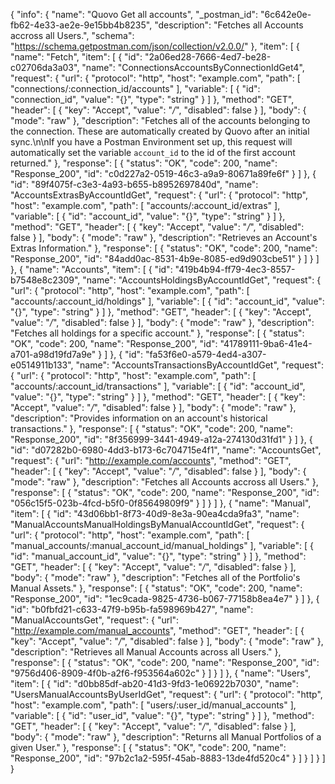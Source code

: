 {
  "info": {
    "name": "Quovo Get all accounts",
    "_postman_id": "6c642e0e-fb62-4e33-ae2e-9e15bb4b8235",
    "description": "Fetches all Accounts accross all Users.",
    "schema": "https://schema.getpostman.com/json/collection/v2.0.0/"
  },
  "item": [
    {
      "name": "Fetch",
      "item": [
        {
          "id": "2a06ed28-7666-4ed7-be28-c02706da3a03",
          "name": "ConnectionsAccountsByConnectionIdGet4",
          "request": {
            "url": {
              "protocol": "http",
              "host": "example.com",
              "path": [
                "connections/:connection_id/accounts"
              ],
              "variable": [
                {
                  "id": "connection_id",
                  "value": "{}",
                  "type": "string"
                }
              ]
            },
            "method": "GET",
            "header": [
              {
                "key": "Accept",
                "value": "*/*",
                "disabled": false
              }
            ],
            "body": {
              "mode": "raw"
            },
            "description": "Fetches all of the accounts belonging to the connection. These are automatically created by Quovo after an initial sync.\n\nIf you have a Postman Environment set up, this request will automatically set the variable `account_id` to the id of the first account returned."
          },
          "response": [
            {
              "status": "OK",
              "code": 200,
              "name": "Response_200",
              "id": "c0d227a2-0519-46c3-a9a9-80671a89fe6f"
            }
          ]
        },
        {
          "id": "89f4075f-c3e3-4a93-b655-b8952697840d",
          "name": "AccountsExtrasByAccountIdGet",
          "request": {
            "url": {
              "protocol": "http",
              "host": "example.com",
              "path": [
                "accounts/:account_id/extras"
              ],
              "variable": [
                {
                  "id": "account_id",
                  "value": "{}",
                  "type": "string"
                }
              ]
            },
            "method": "GET",
            "header": [
              {
                "key": "Accept",
                "value": "*/*",
                "disabled": false
              }
            ],
            "body": {
              "mode": "raw"
            },
            "description": "Retrieves an Account's Extras Information."
          },
          "response": [
            {
              "status": "OK",
              "code": 200,
              "name": "Response_200",
              "id": "84add0ac-8531-4b9e-8085-ed9d903cbe51"
            }
          ]
        }
      ]
    },
    {
      "name": "Accounts",
      "item": [
        {
          "id": "419b4b94-ff79-4ec3-8557-b7548e8c2309",
          "name": "AccountsHoldingsByAccountIdGet",
          "request": {
            "url": {
              "protocol": "http",
              "host": "example.com",
              "path": [
                "accounts/:account_id/holdings"
              ],
              "variable": [
                {
                  "id": "account_id",
                  "value": "{}",
                  "type": "string"
                }
              ]
            },
            "method": "GET",
            "header": [
              {
                "key": "Accept",
                "value": "*/*",
                "disabled": false
              }
            ],
            "body": {
              "mode": "raw"
            },
            "description": "Fetches all holdings for a specific account."
          },
          "response": [
            {
              "status": "OK",
              "code": 200,
              "name": "Response_200",
              "id": "41789111-9ba6-41e4-a701-a98d19fd7a9e"
            }
          ]
        },
        {
          "id": "fa53f6e0-a579-4ed4-a307-e0514911b133",
          "name": "AccountsTransactionsByAccountIdGet",
          "request": {
            "url": {
              "protocol": "http",
              "host": "example.com",
              "path": [
                "accounts/:account_id/transactions"
              ],
              "variable": [
                {
                  "id": "account_id",
                  "value": "{}",
                  "type": "string"
                }
              ]
            },
            "method": "GET",
            "header": [
              {
                "key": "Accept",
                "value": "*/*",
                "disabled": false
              }
            ],
            "body": {
              "mode": "raw"
            },
            "description": "Provides information on an account's historical transactions."
          },
          "response": [
            {
              "status": "OK",
              "code": 200,
              "name": "Response_200",
              "id": "8f356999-3441-4949-a12a-274130d31fd1"
            }
          ]
        },
        {
          "id": "d07282b0-6980-4dd3-b173-6c704715e4f1",
          "name": "AccountsGet",
          "request": {
            "url": "http://example.com/accounts",
            "method": "GET",
            "header": [
              {
                "key": "Accept",
                "value": "*/*",
                "disabled": false
              }
            ],
            "body": {
              "mode": "raw"
            },
            "description": "Fetches all Accounts accross all Users."
          },
          "response": [
            {
              "status": "OK",
              "code": 200,
              "name": "Response_200",
              "id": "056c15f5-023b-4fcd-b5f0-0f85649809f9"
            }
          ]
        }
      ]
    },
    {
      "name": "Manual",
      "item": [
        {
          "id": "43d06bb1-8f73-40d9-8e3a-90ea4cda9fa3",
          "name": "ManualAccountsManualHoldingsByManualAccountIdGet",
          "request": {
            "url": {
              "protocol": "http",
              "host": "example.com",
              "path": [
                "manual_accounts/:manual_account_id/manual_holdings"
              ],
              "variable": [
                {
                  "id": "manual_account_id",
                  "value": "{}",
                  "type": "string"
                }
              ]
            },
            "method": "GET",
            "header": [
              {
                "key": "Accept",
                "value": "*/*",
                "disabled": false
              }
            ],
            "body": {
              "mode": "raw"
            },
            "description": "Fetches all of the Portfolio's Manual Assets."
          },
          "response": [
            {
              "status": "OK",
              "code": 200,
              "name": "Response_200",
              "id": "1ec9cada-9825-4736-b067-77158b8ea4e7"
            }
          ]
        },
        {
          "id": "b0fbfd21-c633-47f9-b95b-fa598969b427",
          "name": "ManualAccountsGet",
          "request": {
            "url": "http://example.com/manual_accounts",
            "method": "GET",
            "header": [
              {
                "key": "Accept",
                "value": "*/*",
                "disabled": false
              }
            ],
            "body": {
              "mode": "raw"
            },
            "description": "Retrieves all Manual Accounts across all Users."
          },
          "response": [
            {
              "status": "OK",
              "code": 200,
              "name": "Response_200",
              "id": "9756d406-8909-4f0b-a2f6-f953564a602c"
            }
          ]
        }
      ]
    },
    {
      "name": "Users",
      "item": [
        {
          "id": "d0bb85df-ab20-41d3-9fd3-1e06922b7030",
          "name": "UsersManualAccountsByUserIdGet",
          "request": {
            "url": {
              "protocol": "http",
              "host": "example.com",
              "path": [
                "users/:user_id/manual_accounts"
              ],
              "variable": [
                {
                  "id": "user_id",
                  "value": "{}",
                  "type": "string"
                }
              ]
            },
            "method": "GET",
            "header": [
              {
                "key": "Accept",
                "value": "*/*",
                "disabled": false
              }
            ],
            "body": {
              "mode": "raw"
            },
            "description": "Returns all Manual Portfolios of a given User."
          },
          "response": [
            {
              "status": "OK",
              "code": 200,
              "name": "Response_200",
              "id": "97b2c1a2-595f-45ab-8883-13de4fd520c4"
            }
          ]
        }
      ]
    }
  ]
}